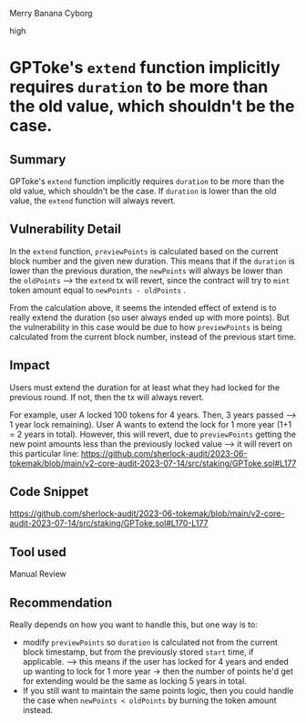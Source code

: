 Merry Banana Cyborg

high

# GPToke's `extend` function implicitly requires `duration` to be more than the old value, which shouldn't be the case.
## Summary
GPToke's `extend` function implicitly requires `duration` to be more than the old value, which shouldn't be the case. If `duration` is lower than the old value, the `extend` function will always revert.

## Vulnerability Detail
In the `extend` function, `previewPoints` is calculated based on the current block number and the given new duration. This means that if the `duration` is lower than the previous duration, the `newPoints` will always be lower than the `oldPoints`  --> the `extend` tx will revert, since the contract will try to `mint` token amount equal to `newPoints - oldPoints` .

From the calculation above, it seems the intended effect of extend is to really extend the duration (so user always ended up with more points). But the vulnerability in this case would be due to how `previewPoints` is being calculated from the current block number, instead of the previous start time. 

## Impact
Users must extend the duration for at least what they had locked for the previous round. If not, then the tx will always revert.

For example, user A locked 100 tokens for 4 years. Then, 3 years passed --> 1 year lock remaining). User A wants to extend the lock for 1 more year (1+1 = 2 years in total). However, this will revert, due to `previewPoints` getting the new point amounts less than the previously locked value --> it will revert on this particular line: https://github.com/sherlock-audit/2023-06-tokemak/blob/main/v2-core-audit-2023-07-14/src/staking/GPToke.sol#L177

## Code Snippet
https://github.com/sherlock-audit/2023-06-tokemak/blob/main/v2-core-audit-2023-07-14/src/staking/GPToke.sol#L170-L177

## Tool used

Manual Review

## Recommendation
Really depends on how you want to handle this, but one way is to:
- modify `previewPoints` so `duration` is calculated not from the current block timestamp, but from the previously stored `start` time, if applicable. --> this means if the user has locked for 4 years and ended up wanting to lock for 1 more year -> then the number of points he'd get for extending would be the same as locking 5 years in total.
- If you still want to maintain the same points logic, then you could handle the case when `newPoints < oldPoints` by burning the token amount instead.